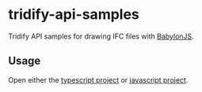# tridify-api-samples

Tridify API samples for drawing IFC files with [BabylonJS](https://www.babylonjs.com/).

## Usage

Open either the [typescript project](https://github.com/Tridify/tridify-api-samples/tree/master/babylon-model-render-ts) or [javascript project](https://github.com/Tridify/tridify-api-samples/tree/master/babylon-model-render-js).
